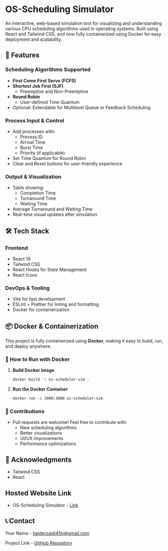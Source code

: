# OS-Scheduling Simulator

An interactive, web-based simulation tool for visualizing and understanding various CPU scheduling algorithms used in operating systems. Built using React and Tailwind CSS, and now fully containerized using Docker for easy deployment and scalability.

## 🚀 Features

### Scheduling Algorithms Supported
- **First Come First Serve (FCFS)**
- **Shortest Job First (SJF)**
  - Preemptive and Non-Preemptive
- **Round Robin**
  - User-defined Time Quantum
- Optional: Extendable for Multilevel Queue or Feedback Scheduling

### Process Input & Control
- Add processes with:
  - Process ID
  - Arrival Time
  - Burst Time
  - Priority (if applicable)
- Set Time Quantum for Round Robin
- Clear and Reset buttons for user-friendly experience

### Output & Visualization
- Table showing:
  - Completion Time
  - Turnaround Time
  - Waiting Time
- Average Turnaround and Waiting Time
- Real-time visual updates after simulation

## 🛠️ Tech Stack

### Frontend
- React 19
- Tailwind CSS
- React Hooks for State Management
- React Icons

### DevOps & Tooling
- Vite for fast development
- ESLint + Prettier for linting and formatting
- Docker for containerization

## 📦 Docker & Containerization

This project is fully containerized using **Docker**, making it easy to build, run, and deploy anywhere.

### 🐳 How to Run with Docker

1. **Build Docker Image**
   ```bash
   docker build -t os-scheduler-sim .
   ```

2. **Run the Docker Container**
    ```bash
   docker run -p 3000:3000 os-scheduler-sim
   ```

### 🤝 Contributions
- Pull requests are welcome! Feel free to contribute with:
    - New scheduling algorithms
    - Better visualizations
    - UI/UX improvements
    - Performance optimizations


## 👏 Acknowledgments
- Tailwind CSS
- React

## Hosted Website Link
- OS-Scheduling Simulator - [Link](https://os-scheduling-algorithm-simulation.vercel.app/)

## 📞 Contact
Your Name - haiderzaidi45h@gmail.com

Project Link - [GitHub Repository](https://github.com/haider-zaidi/React_project)
